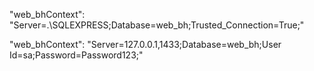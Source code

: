 "web_bhContext": "Server=.\\SQLEXPRESS;Database=web_bh;Trusted_Connection=True;"
 
"web_bhContext": "Server=127.0.0.1,1433;Database=web_bh;User Id=sa;Password=Password123;"

